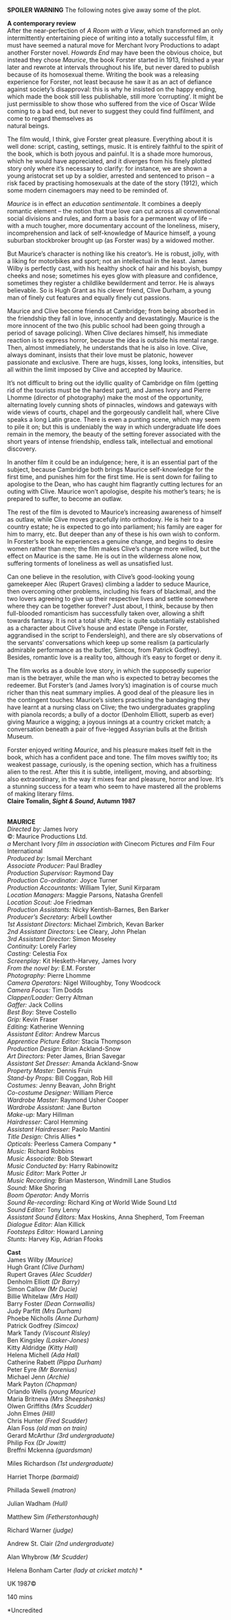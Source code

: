 

**SPOILER WARNING** The following notes give away some of the plot.

**A contemporary review**  
After the near-perfection of _A Room with a View_, which transformed an only intermittently entertaining piece of writing into a totally successful film, it must have seemed a natural move for Merchant Ivory Productions to adapt another Forster novel. _Howards End_ may have been the obvious choice, but instead they chose _Maurice_, the book Forster started in 1913, finished a year later and rewrote at intervals throughout his life, but never dared to publish because of its homosexual theme. Writing the book was a releasing experience for Forster, not least because he saw it as an act of defiance against society’s disapproval: this is why he insisted on the happy ending, which made the book still less publishable, still more ‘corrupting’. It might be just permissible to show those who suffered from the vice of Oscar Wilde coming to a bad end, but never to suggest they could find fulfilment, and come to regard themselves as  
natural beings.

The film would, I think, give Forster great pleasure. Everything about it is well done: script, casting, settings, music. It is entirely faithful to the spirit of the book, which is both joyous and painful. It is a shade more humorous, which he would have appreciated, and it diverges from his finely plotted story only where it’s necessary to clarify: for instance, we are shown a young aristocrat set up by a soldier, arrested and sentenced to prison – a risk faced by practising homosexuals at the date of the story (1912), which some modern cinemagoers may need to be reminded of.

_Maurice_ is in effect an _education sentimentale_. It combines a deeply romantic element – the notion that true love can cut across all conventional social divisions and rules, and form a basis for a permanent way of life – with a much tougher, more documentary account of the loneliness, misery, incomprehension and lack of self-knowledge of Maurice himself, a young suburban stockbroker brought up (as Forster was) by a widowed mother.

But Maurice’s character is nothing like his creator’s. He is robust, jolly, with a liking for motorbikes and sport; not an intellectual in the least. James Wilby is perfectly cast, with his healthy shock of hair and his boyish, bumpy cheeks and nose; sometimes his eyes glow with pleasure and confidence, sometimes they register a childlike bewilderment and terror. He is always believable. So is Hugh Grant as his clever friend, Clive Durham, a young man of finely cut features and equally finely cut passions.

Maurice and Clive become friends at Cambridge; from being absorbed in the friendship they fall in love, innocently and devastatingly. Maurice is the more innocent of the two (his public school had been going through a period of savage policing). When Clive declares himself, his immediate reaction is to express horror, because the idea is outside his mental range. Then, almost immediately, he understands that he is also in love. Clive, always dominant, insists that their love must be platonic, however passionate and exclusive. There are hugs, kisses, long looks, intensities, but all within the limit imposed by Clive and accepted by Maurice.

It’s not difficult to bring out the idyllic quality of Cambridge on film (getting rid of the tourists must be the hardest part), and James Ivory and Pierre Lhomme (director of photography) make the most of the opportunity, alternating lovely cunning shots of pinnacles, windows and gateways with wide views of courts, chapel and the gorgeously candlelit hall, where Clive speaks a long Latin grace. There is even a punting scene, which may seem to pile it on; but this is undeniably the way in which undergraduate life does remain in the memory, the beauty of the setting forever associated with the short years of intense friendship, endless talk, intellectual and emotional discovery.

In another film it could be an indulgence; here, it is an essential part of the subject, because Cambridge both brings Maurice self-knowledge for the first time, and punishes him for the first time. He is sent down for failing to apologise to the Dean, who has caught him flagrantly cutting lectures for an outing with Clive. Maurice won’t apologise, despite his mother’s tears; he is prepared to suffer, to become an outlaw.

The rest of the film is devoted to Maurice’s increasing awareness of himself as outlaw, while Clive moves gracefully into orthodoxy. He is heir to a country estate; he is expected to go into parliament; his family are eager for him to marry, etc. But deeper than any of these is his own wish to conform. In Forster’s book he experiences a genuine change, and begins to desire women rather than men; the film makes Clive’s change more willed, but the effect on Maurice is the same. He is out in the wilderness alone now, suffering torments of loneliness as well as unsatisfied lust.

Can one believe in the resolution, with Clive’s good-looking young gamekeeper Alec (Rupert Graves) climbing a ladder to seduce Maurice, then overcoming other problems, including his fears of blackmail, and the two lovers agreeing to give up their respective lives and settle somewhere where they can be together forever? Just about, I think, because by then full-blooded romanticism has successfully taken over, allowing a shift towards fantasy. It is not a total shift; Alec is quite substantially established as a character about Clive’s house and estate (Penge in Forster, aggrandised in the script to Fendersleigh), and there are sly observations of the servants’ conversations which keep up some realism (a particularly admirable performance as the butler, Simcox, from Patrick Godfrey). Besides, romantic love is a reality too, although it’s easy to forget or deny it.

The film works as a double love story, in which the supposedly superior man is the betrayer, while the man who is expected to betray becomes the redeemer. But Forster’s (and James Ivory’s) imagination is of course much richer than this neat summary implies. A good deal of the pleasure lies in the contingent touches: Maurice’s sisters practising the bandaging they have learnt at a nursing class on Clive; the two undergraduates grappling with pianola records; a bully of a doctor (Denholm Elliott, superb as ever) giving Maurice a wigging; a joyous innings at a country cricket match; a conversation beneath a pair of five-legged Assyrian bulls at the British Museum.

Forster enjoyed writing _Maurice_, and his pleasure makes itself felt in the book, which has a confident pace and tone. The film moves swiftly too; its weakest passage, curiously, is the opening section, which has a fruitiness alien to the rest. After this it is subtle, intelligent, moving, and absorbing; also extraordinary, in the way it mixes fear and pleasure, horror and love. It’s a stunning success for a team who seem to have mastered all the problems of making  literary films.  
**Claire Tomalin, _Sight & Sound_, Autumn 1987**
<br><br>

**MAURICE**<br>
_Directed by:_ James Ivory<br>
©: Maurice Productions Ltd.<br>
_a_ Merchant Ivory _film in association with_  Cinecom Pictures _and_ Film Four International<br>
_Produced by:_ Ismail Merchant<br>
_Associate Producer:_ Paul Bradley<br>
_Production Supervisor:_ Raymond Day<br>
_Production Co-ordinator:_ Joyce Turner<br>
_Production Accountants:_ William Tyler,  Sunil Kirparam<br>
_Location Managers:_ Maggie Parsons,  Natasha Grenfell<br>
_Location Scout:_ Joe Friedman<br>
_Production Assistants:_ Nicky Kentish-Barnes,  Ben Barker<br>
_Producer’s Secretary:_ Arbell Lowther<br>
_1st Assistant Directors:_ Michael Zimbrich,  Kevan Barker<br>
_2nd Assistant Directors:_ Lee Cleary, John Phelan<br>
_3rd Assistant Director:_ Simon Moseley<br>
_Continuity:_ Lorely Farley<br>
_Casting:_ Celestia Fox<br>
_Screenplay:_ Kit Hesketh-Harvey, James Ivory<br>
_From the novel by:_ E.M. Forster<br>
_Photography:_ Pierre Lhomme<br>
_Camera Operators:_ Nigel Willoughby,  Tony Woodcock<br>
_Camera Focus:_ Tim Dodds<br>
_Clapper/Loader:_ Gerry Altman<br>
_Gaffer:_ Jack Collins<br>
_Best Boy:_ Steve Costello<br>
_Grip:_ Kevin Fraser<br>
_Editing:_ Katherine Wenning<br>
_Assistant Editor:_ Andrew Marcus<br>
_Apprentice Picture Editor:_ Stacia Thompson<br>
_Production Design:_ Brian Ackland-Snow<br>
_Art Directors:_ Peter James, Brian Savegar<br>
_Assistant Set Dresser:_ Amanda Ackland-Snow<br>
_Property Master:_ Dennis Fruin<br>
_Stand-by Props:_ Bill Coggan, Rob Hill<br>
_Costumes:_ Jenny Beavan, John Bright<br>
_Co-costume Designer:_ William Pierce<br>
_Wardrobe Master:_ Raymond Usher Cooper<br>
_Wardrobe Assistant:_ Jane Burton<br>
_Make-up:_ Mary Hillman<br>
_Hairdresser:_ Carol Hemming<br>
_Assistant Hairdresser:_ Paolo Mantini<br>
_Title Design:_ Chris Allies *<br>
_Opticals:_ Peerless Camera Company *<br>
_Music:_ Richard Robbins<br>
_Music Associate:_ Bob Stewart<br>
_Music Conducted by:_ Harry Rabinowitz<br>
_Music Editor:_ Mark Potter Jr<br>
_Music Recording:_ Brian Masterson,  Windmill Lane Studios<br>
_Sound:_ Mike Shoring<br>
_Boom Operator:_ Andy Morris<br>
_Sound Re-recording:_ Richard King _at_  World Wide Sound Ltd<br>
_Sound Editor:_ Tony Lenny<br>
_Assistant Sound Editors:_ Max Hoskins,  Anna Shepherd, Tom Freeman<br>
_Dialogue Editor:_ Alan Killick<br>
_Footsteps Editor:_ Howard Lanning<br>
_Stunts:_ Harvey Kip, Adrian Ffooks<br>

**Cast**<br>
James Wilby _(Maurice)_<br>
Hugh Grant _(Clive Durham)_<br>
Rupert Graves _(Alec Scudder)_<br>
Denholm Elliott _(Dr Barry)_<br>
Simon Callow _(Mr Ducie)_<br>
Billie Whitelaw _(Mrs Hall)_<br>
Barry Foster _(Dean Cornwallis)_<br>
Judy Parfitt _(Mrs Durham)_<br>
Phoebe Nicholls _(Anne Durham)_<br>
Patrick Godfrey _(Simcox)_<br>
Mark Tandy _(Viscount Risley)_<br>
Ben Kingsley _(Lasker-Jones)_<br>
Kitty Aldridge _(Kitty Hall)_<br>
Helena Michell _(Ada Hall)_<br>
Catherine Rabett _(Pippa Durham)_<br>
Peter Eyre _(Mr Borenius)_<br>
Michael Jenn _(Archie)_<br>
Mark Payton _(Chapman)_<br>
Orlando Wells _(young Maurice)_<br>
Maria Britneva _(Mrs Sheepshanks)_<br>
Olwen Griffiths _(Mrs Scudder)_<br>
John Elmes _(Hill)_<br>
Chris Hunter _(Fred Scudder)_<br>
Alan Foss _(old man on train)_<br>
Gerard McArthur _(3rd undergraduate)_<br>
Philip Fox _(Dr Jowitt)_<br>
Breffni Mckenna _(guardsman)_<br>

Miles Richardson _(1st undergraduate)_<br>

Harriet Thorpe _(barmaid)_<br>

Phillada Sewell _(matron)_<br>

Julian Wadham _(Hull)_<br>

Matthew Sim _(Fetherstonhaugh)_<br>

Richard Warner _(judge)_<br>

Andrew St. Clair _(2nd undergraduate)_<br>

Alan Whybrow _(Mr Scudder)_<br>

Helena Bonham Carter _(lady at cricket match)_ *<br>

UK 1987©<br>

140 mins

*Uncredited<br>
<br>


<!--stackedit_data:
eyJoaXN0b3J5IjpbMTM2ODgyOTAxNF19
-->